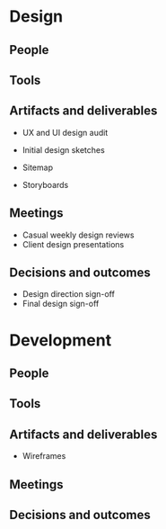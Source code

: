# Design
## People

## Tools

## Artifacts and deliverables
- UX and UI design audit
- Initial design sketches
- Sitemap

- Storyboards


## Meetings
- Casual weekly design reviews
- Client design presentations

## Decisions and outcomes
- Design direction sign-off
- Final design sign-off

# Development

## People
## Tools
## Artifacts and deliverables
- Wireframes

## Meetings
## Decisions and outcomes

